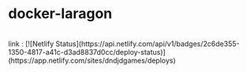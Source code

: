 # docker-laragon
<br>
link : [![Netlify Status](https://api.netlify.com/api/v1/badges/2c6de355-1350-4817-a41c-d3ad8837d0cc/deploy-status)](https://app.netlify.com/sites/dndjdgames/deploys)
